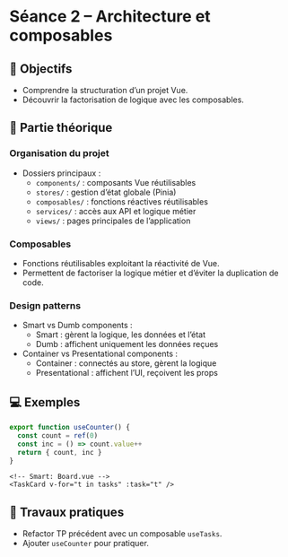 # Séance 2 – Architecture et composables

## 🎯 Objectifs
- Comprendre la structuration d’un projet Vue.
- Découvrir la factorisation de logique avec les composables.

## 📖 Partie théorique

### Organisation du projet

- Dossiers principaux :
  - `components/` : composants Vue réutilisables
  - `stores/` : gestion d’état globale (Pinia)
  - `composables/` : fonctions réactives réutilisables
  - `services/` : accès aux API et logique métier
  - `views/` : pages principales de l’application

### Composables

- Fonctions réutilisables exploitant la réactivité de Vue.
- Permettent de factoriser la logique métier et d’éviter la duplication de code.

### Design patterns

- Smart vs Dumb components :
  - Smart : gèrent la logique, les données et l’état
  - Dumb : affichent uniquement les données reçues
- Container vs Presentational components :
  - Container : connectés au store, gèrent la logique
  - Presentational : affichent l’UI, reçoivent les props

## 💻 Exemples
```js
export function useCounter() {
  const count = ref(0)
  const inc = () => count.value++
  return { count, inc }
}
```
```vue
<!-- Smart: Board.vue -->
<TaskCard v-for="t in tasks" :task="t" />
```

## 📝 Travaux pratiques
- Refactor TP précédent avec un composable `useTasks`.
- Ajouter `useCounter` pour pratiquer.

